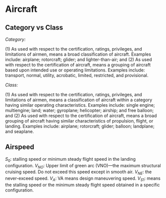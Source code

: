 


# Aircraft

## Category vs Class

*Category:*

(1) As used with respect to the certification, ratings, privileges, and limitations of airmen, means a broad classification of aircraft. Examples include: airplane; rotorcraft; glider; and lighter-than-air; and
(2) As used with respect to the certification of aircraft, means a grouping of aircraft based upon intended use or operating limitations. Examples include: transport, normal, utility, acrobatic, limited, restricted, and provisional.



*Class:*

(1) As used with respect to the certification, ratings, privileges, and limitations of airmen, means a classification of aircraft within a category having similar operating characteristics. Examples include: single engine; multiengine; land; water; gyroplane; helicopter; airship; and free balloon; and
(2) As used with respect to the certification of aircraft, means a broad grouping of aircraft having similar characteristics of propulsion, flight, or landing. Examples include: airplane; rotorcraft; glider; balloon; landplane; and seaplane.


## Airspeed
$S_0$: stalling speed or minimum steady flight speed in the landing configuration.
$V_{NO}$: Upper limit of green arc (VNO)—the maximum structural cruising speed. Do not exceed this speed except in smooth air.
$V_{NE}$: the never-exceed speed.
$V_A$: VA means design maneuvering speed.
$V_{S1}$: means the stalling speed or the minimum steady flight speed obtained in a specific configuration.